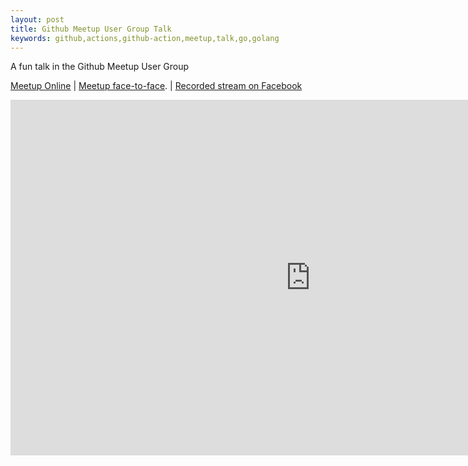 ```yaml
---
layout: post
title: Github Meetup User Group Talk
keywords: github,actions,github-action,meetup,talk,go,golang
---
```


A fun talk in the Github Meetup User Group

[Meetup Online](https://www.meetup.com/GitHub-User-Group/events/280442346/)
| [Meetup face-to-face](https://www.meetup.com/GitHub-User-Group/events/280442404/).
| [Recorded stream on Facebook](https://www.facebook.com/groups/GitHubUserGroup/permalink/613336629686347/)

<iframe src="https://docs.google.com/presentation/d/e/2PACX-1vRQUFC4OBp1pCIRL5f_8TjLcMIxl-tIDzSWRcB0rVw6zjw4B1weddnc1asLXyjmnzZWxhOvEeWRZRCB/embed?start=false&loop=false&delayms=3000" frameborder="0" width="960" height="569" allowfullscreen="true" mozallowfullscreen="true" webkitallowfullscreen="true"></iframe>